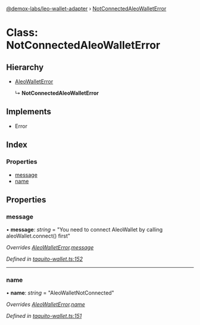 [@demox-labs/leo-wallet-adapter](../README.md) › [NotConnectedAleoWalletError](notconnectedaleowalleterror.md)

# Class: NotConnectedAleoWalletError

## Hierarchy

* [AleoWalletError](aleowalleterror.md)

  ↳ **NotConnectedAleoWalletError**

## Implements

* Error

## Index

### Properties

* [message](notconnectedaleowalleterror.md#message)
* [name](notconnectedaleowalleterror.md#name)

## Properties

###  message

• **message**: *string* = "You need to connect AleoWallet by calling aleoWallet.connect() first"

*Overrides [AleoWalletError](aleowalleterror.md).[message](aleowalleterror.md#message)*

*Defined in [taquito-wallet.ts:152](https://github.com/madfish-solutions/aleowallet-dapp/blob/0871fa5/src/taquito-wallet.ts#L152)*

___

###  name

• **name**: *string* = "AleoWalletNotConnected"

*Overrides [AleoWalletError](aleowalleterror.md).[name](aleowalleterror.md#name)*

*Defined in [taquito-wallet.ts:151](https://github.com/madfish-solutions/aleowallet-dapp/blob/0871fa5/src/taquito-wallet.ts#L151)*
